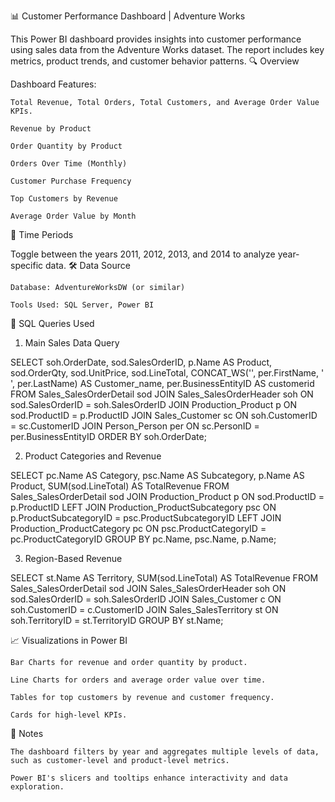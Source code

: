 📊 Customer Performance Dashboard | Adventure Works

This Power BI dashboard provides insights into customer performance using sales data from the Adventure Works dataset. The report includes key metrics, product trends, and customer behavior patterns.
🔍 Overview

Dashboard Features:

    Total Revenue, Total Orders, Total Customers, and Average Order Value KPIs.

    Revenue by Product

    Order Quantity by Product

    Orders Over Time (Monthly)

    Customer Purchase Frequency

    Top Customers by Revenue

    Average Order Value by Month

📅 Time Periods

Toggle between the years 2011, 2012, 2013, and 2014 to analyze year-specific data.
🛠 Data Source

    Database: AdventureWorksDW (or similar)

    Tools Used: SQL Server, Power BI

📂 SQL Queries Used
1. Main Sales Data Query

SELECT 
    soh.OrderDate,
    sod.SalesOrderID,
    p.Name AS Product,
    sod.OrderQty,
    sod.UnitPrice,
    sod.LineTotal,
    CONCAT_WS('', per.FirstName, ' ', per.LastName) AS Customer_name,
    per.BusinessEntityID AS customerid
FROM Sales_SalesOrderDetail sod
JOIN Sales_SalesOrderHeader soh ON sod.SalesOrderID = soh.SalesOrderID
JOIN Production_Product p ON sod.ProductID = p.ProductID
JOIN Sales_Customer sc ON soh.CustomerID = sc.CustomerID
JOIN Person_Person per ON sc.PersonID = per.BusinessEntityID
ORDER BY soh.OrderDate;

2. Product Categories and Revenue

SELECT 
    pc.Name AS Category,
    psc.Name AS Subcategory,
    p.Name AS Product,
    SUM(sod.LineTotal) AS TotalRevenue
FROM Sales_SalesOrderDetail sod
JOIN Production_Product p ON sod.ProductID = p.ProductID
LEFT JOIN Production_ProductSubcategory psc ON p.ProductSubcategoryID = psc.ProductSubcategoryID
LEFT JOIN Production_ProductCategory pc ON psc.ProductCategoryID = pc.ProductCategoryID
GROUP BY pc.Name, psc.Name, p.Name;

3. Region-Based Revenue

SELECT 
    st.Name AS Territory,
    SUM(sod.LineTotal) AS TotalRevenue
FROM Sales_SalesOrderDetail sod
JOIN Sales_SalesOrderHeader soh ON sod.SalesOrderID = soh.SalesOrderID
JOIN Sales_Customer c ON soh.CustomerID = c.CustomerID
JOIN Sales_SalesTerritory st ON soh.TerritoryID = st.TerritoryID
GROUP BY st.Name;

📈 Visualizations in Power BI

    Bar Charts for revenue and order quantity by product.

    Line Charts for orders and average order value over time.

    Tables for top customers by revenue and customer frequency.

    Cards for high-level KPIs.

📎 Notes

    The dashboard filters by year and aggregates multiple levels of data, such as customer-level and product-level metrics.

    Power BI's slicers and tooltips enhance interactivity and data exploration.
